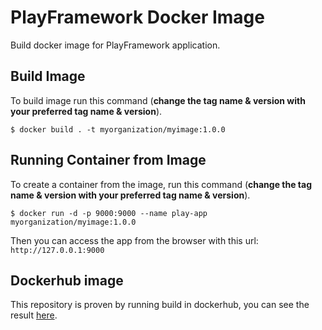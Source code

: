# PlayFramework Docker Image

Build docker image for PlayFramework application.

## Build Image

To build image run this command (__change the tag name & version with your preferred tag name & version__).

`$ docker build . -t myorganization/myimage:1.0.0`

## Running Container from Image

To create a container from the image, run this command (__change the tag name & version with your preferred tag name & version__).

`$ docker run -d -p 9000:9000 --name play-app myorganization/myimage:1.0.0`

Then you can access the app from the browser with this url: `http://127.0.0.1:9000`

## Dockerhub image

This repository is proven by running build in dockerhub, you can see the result [here](https://hub.docker.com/r/namikazebadri/play-app).